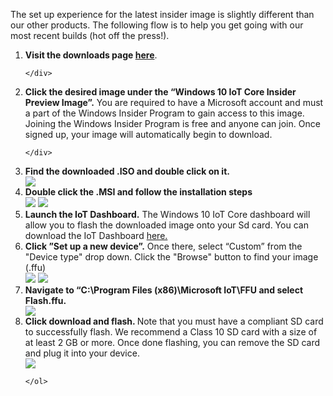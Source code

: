 <div class="row">
  <div class="col-md-6 col-sm-12 col-no-padding">
    <p>The set up experience for the latest insider image is slightly different than our other products. The following flow is to help you get going with our most recent builds (hot off the press!).</p>
  </div>
</div>

<ol class="inline-list">
  <div class="row">
    <div class="col-md-6 col-sm-12 col-no-padding"> 
      <li><b>Visit the downloads page <a href="http://go.microsoft.com/fwlink/p/?linkID=532967" target="_blank">here</a></b>.</li>
    </div>
    <div class="col-md-6 col-sm-12">

    </div>
   </div>
   
   <div class="row">
    <div class="col-md-6 col-sm-12 col-no-padding">
      <li><b>Click the desired image under the “Windows 10 IoT Core Insider Preview Image”.</b> You are required to have a Microsoft account and must a part of the Windows Insider Program to gain access to this image. Joining the Windows Insider Program is free and anyone can join.
      Once signed up, your image will automatically begin to download. </li>
    </div>
    <div class="col-md-6 col-sm-12">

    </div>
   </div>

   <div class="row">
    <div class="col-md-6 col-sm-12 col-no-padding">
      <li><b>Find the downloaded .ISO and double click on it.</b></li>
    </div>
    <div class="col-md-6 col-sm-12">
      <img src="{{site.baseurl}}/images/manual-setup/manual-step-1.png">
    </div>
   </div>
   
   <div class="row">
    <div class="col-md-6 col-sm-12 col-no-padding">   
      <li><b>Double click the .MSI and follow the installation steps</b></li>
    </div>
    <div class="col-md-6 col-sm-12">
      <img src="{{site.baseurl}}/images/manual-setup/manual-step-2.png">
      <img src="{{site.baseurl}}/images/manual-setup/manual-step-3.png">
    </div>
   </div>
   
   <div class="row">
    <div class="col-md-6 col-sm-12 col-no-padding">   
      <li><b>Launch the IoT Dashboard.</b> The Windows 10 IoT Core dashboard will allow you to flash the downloaded image onto your Sd card. You can download the IoT Dashboard <a href="http://go.microsoft.com/fwlink/?LinkID=708576" target="_blank">here.</a> </li>     
    </div>
    <div class="col-md-6 col-sm-12">
    </div>
   </div>    
      
   <div class="row">
    <div class="col-md-6 col-sm-12 col-no-padding">         
      <li><b>Click ”Set up a new device”.</b> Once there, select “Custom” from the "Device type" drop down. Click the "Browse" button to find your image (.ffu) </li>
    </div>
    <div class="col-md-6 col-sm-12">
      <img src="{{site.baseurl}}/images/manual-setup/manual-step-5.png">
      <img src="{{site.baseurl}}/images/manual-setup/manual-step-6.png">    
    </div>
   </div>
   
   <div class="row">
    <div class="col-md-6 col-sm-12 col-no-padding">           
      <li><b>Navigate to “C:\Program Files (x86)\Microsoft IoT\FFU<DeviceType> and select Flash.ffu. </b></li>  
    </div>
    <div class="col-md-6 col-sm-12">
      <img src="{{site.baseurl}}/images/manual-setup/manual-step-7.png.png">
    </div>
   </div>      
   
   <div class="row">
    <div class="col-md-6 col-sm-12 col-no-padding">           
      <li><b>Click download and flash. </b> Note that you must have a compliant SD card to successfully flash. We recommend a Class 10 SD card with a size of at least 2 GB or more. Once done flashing, you can remove the SD card and plug it into your device.</li>  
    </div>
    <div class="col-md-6 col-sm-12">
      <img src="{{site.baseurl}}/images/manual-setup/manual-step-8.png.png">
    </div>
   </div>   
      
    </ol>
  </div>

</div>